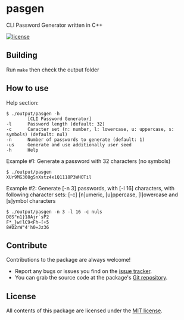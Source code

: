 # pasgen
CLI Password Generator written in C++

[![license](https://img.shields.io/github/license/mashape/apistatus.svg)](https://github.com/OsoianMarcel/promise-all-always/blob/master/LICENSE)

## Building
Run `make` then check the output folder

## How to use
Help section:
```
$ ./output/pasgen -h
        [CLI Password Generator]
-l      Password length (default: 32)
-c      Caracter set (n: number, l: lowercase, u: uppercase, s: symbols) (default: nul)
-n      Number of passwords to generate (default: 1)
-us     Generate and use additionally user seed
-h      Help
```

Example #1: Generate a password with 32 characters (no symbols)
```
$ ./output/pasgen 
XUr9MG308gSnXstz4x1Q1118P3WHOTil
```

Example #2: Generate [-n 3] passwords, with [-l 16] characters, with following character sets: [-c] [n]umeric, [u]ppercase, [l]owercase and [s]ymbol characters
```
$ ./output/pasgen -n 3 -l 16 -c nuls
D8S"n1}18Ajr`sP2
F*_}w!lC9<Fh~[+5
8#D2rW"4'h0=Jz36
```

## Contribute

Contributions to the package are always welcome!

* Report any bugs or issues you find on the [issue tracker].
* You can grab the source code at the package's [Git repository].

## License

All contents of this package are licensed under the [MIT license].

[issue tracker]: https://github.com/OsoianMarcel/pasgen/issues
[Git repository]: https://github.com/OsoianMarcel/pasgen
[MIT license]: LICENSE
